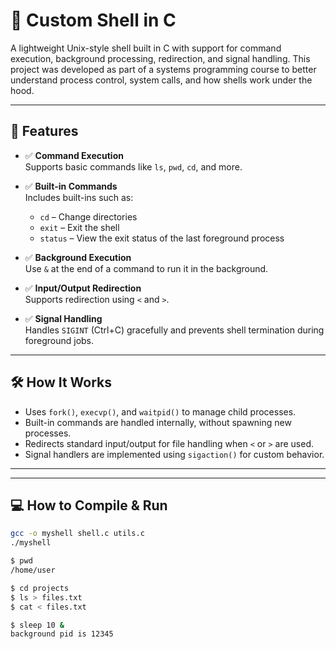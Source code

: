 # 🔧 Custom Shell in C

A lightweight Unix-style shell built in C with support for command execution, background processing, redirection, and signal handling. This project was developed as part of a systems programming course to better understand process control, system calls, and how shells work under the hood.

---

## 🚀 Features

- ✅ **Command Execution**  
  Supports basic commands like `ls`, `pwd`, `cd`, and more.

- ✅ **Built-in Commands**  
  Includes built-ins such as:
  - `cd` – Change directories
  - `exit` – Exit the shell
  - `status` – View the exit status of the last foreground process

- ✅ **Background Execution**  
  Use `&` at the end of a command to run it in the background.

- ✅ **Input/Output Redirection**  
  Supports redirection using `<` and `>`.

- ✅ **Signal Handling**  
  Handles `SIGINT` (Ctrl+C) gracefully and prevents shell termination during foreground jobs.

---

## 🛠️ How It Works

- Uses `fork()`, `execvp()`, and `waitpid()` to manage child processes.
- Built-in commands are handled internally, without spawning new processes.
- Redirects standard input/output for file handling when `<` or `>` are used.
- Signal handlers are implemented using `sigaction()` for custom behavior.

---

---

## 💻 How to Compile & Run

```bash
gcc -o myshell shell.c utils.c
./myshell

$ pwd
/home/user

$ cd projects
$ ls > files.txt
$ cat < files.txt

$ sleep 10 &
background pid is 12345

